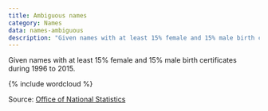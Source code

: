 ```yaml
---
title: Ambiguous names
category: Names
data: names-ambiguous
description: "Given names with at least 15% female and 15% male birth certificates during 1996 to 2015."
---
```


Given names with at least 15% female and 15% male birth certificates during 1996 to 2015.

{% include wordcloud %}

Source: [Office of National Statistics](https://www.ons.gov.uk/peoplepopulationandcommunity/birthsdeathsandmarriages/livebirths/adhocs/006073babynames1996to2015)
